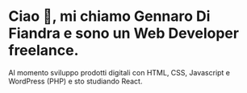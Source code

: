 # Ciao 👋, mi chiamo Gennaro Di Fiandra e sono un Web Developer freelance.

Al momento sviluppo prodotti digitali con HTML, CSS, Javascript e WordPress (PHP) e sto studiando React.
